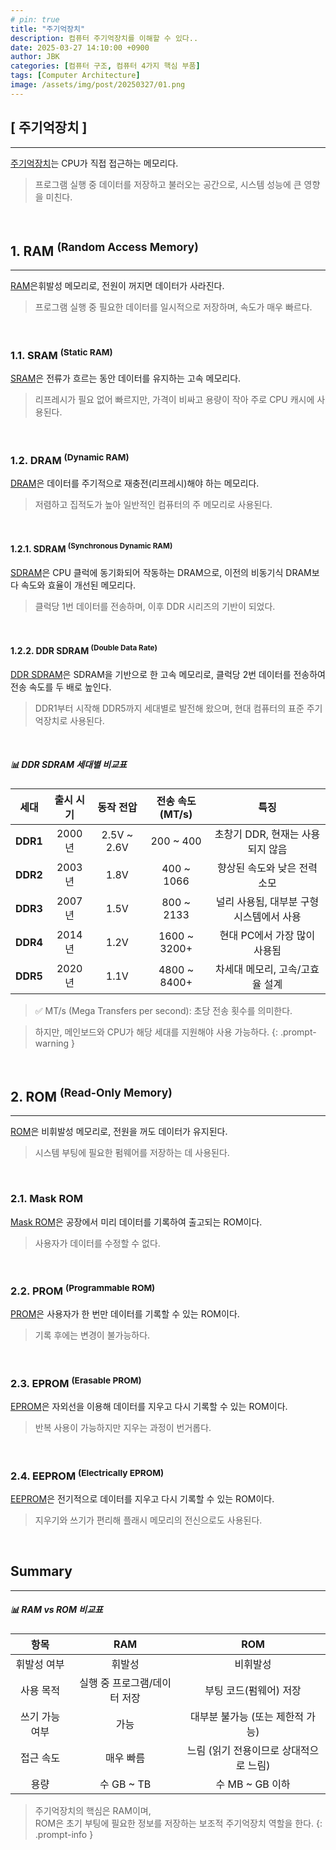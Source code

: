 ```yaml
---
# pin: true
title: "주기억장치"
description: 컴퓨터 주기억장치를 이해할 수 있다..
date: 2025-03-27 14:10:00 +0900
author: JBK
categories: [컴퓨터 구조, 컴퓨터 4가지 핵심 부품]
tags: [Computer Architecture]
image: /assets/img/post/20250327/01.png
---
```


<!--------------- 📂 Introduction : Primary Storage ----------------->
## **[ 주기억장치 ]**
---

[주기억장치][1]는 CPU가 직접 접근하는 메모리다.<br>
> 프로그램 실행 중 데이터를 저장하고 불러오는 공간으로, 시스템 성능에 큰 영향을 미친다.

<!-- Reference -->
[1]: https://en.wikipedia.org/wiki/Computer_data_storage#Primary_storage


<br>


<!--------------- 📂 Section 1: RAM ----------------->
## **1. RAM <sup>(Random Access Memory)</sup>**
---

[RAM][2]은휘발성 메모리로, 전원이 꺼지면 데이터가 사라진다.<br>
> 프로그램 실행 중 필요한 데이터를 일시적으로 저장하며, 속도가 매우 빠르다.

<!-- Reference -->
[2]: https://en.wikipedia.org/wiki/Random-access_memory

<br>

### **1.1. SRAM <sup>(Static RAM)</sup>**

[SRAM][3]은 전류가 흐르는 동안 데이터를 유지하는 고속 메모리다.<br>
> 리프레시가 필요 없어 빠르지만, 가격이 비싸고 용량이 작아 주로 CPU 캐시에 사용된다.

<!-- Reference -->
[3]: https://en.wikipedia.org/wiki/Static_random-access_memory

<br>

### **1.2. DRAM <sup>(Dynamic RAM)</sup>**

[DRAM][4]은 데이터를 주기적으로 재충전(리프레시)해야 하는 메모리다.<br>
> 저렴하고 집적도가 높아 일반적인 컴퓨터의 주 메모리로 사용된다.

<!-- Reference -->
[4]: https://en.wikipedia.org/wiki/Dynamic_random-access_memory

<br>

#### **1.2.1. SDRAM <sup>(Synchronous Dynamic RAM)</sup>**

[SDRAM][5]은 CPU 클럭에 동기화되어 작동하는 DRAM으로, 이전의 비동기식 DRAM보다 속도와 효율이 개선된 메모리다.<br>
> 클럭당 1번 데이터를 전송하며, 이후 DDR 시리즈의 기반이 되었다.

<!-- Reference -->
[5]: https://en.wikipedia.org/wiki/Synchronous_dynamic_random-access_memory

<br>

#### **1.2.2. DDR SDRAM <sup>(Double Data Rate)</sup>**

[DDR SDRAM][6]은 SDRAM을 기반으로 한 고속 메모리로, 클럭당 2번 데이터를 전송하여 전송 속도를 두 배로 높인다.<br>
> DDR1부터 시작해 DDR5까지 세대별로 발전해 왔으며, 현대 컴퓨터의 표준 주기억장치로 사용된다.

<!-- Reference -->
[6]: https://en.wikipedia.org/wiki/DDR_SDRAM

<br>

##### **📊 DDR SDRAM 세대별 비교표**

|   세대   | 출시 시기 |  동작 전압  | 전송 속도 (MT/s) |                   특징                   |
| :------: | :-------: | :---------: | :--------------: | :--------------------------------------: |
| **DDR1** |  2000년   | 2.5V ~ 2.6V |    200 ~ 400     |     초창기 DDR, 현재는 사용되지 않음     |
| **DDR2** |  2003년   |    1.8V     |    400 ~ 1066    |       향상된 속도와 낮은 전력소모        |
| **DDR3** |  2007년   |    1.5V     |    800 ~ 2133    | 널리 사용됨, 대부분 구형 시스템에서 사용 |
| **DDR4** |  2014년   |    1.2V     |   1600 ~ 3200+   |       현대 PC에서 가장 많이 사용됨       |
| **DDR5** |  2020년   |    1.1V     |   4800 ~ 8400+   |     차세대 메모리, 고속/고효율 설계      |

> ✅ MT/s (Mega Transfers per second): 초당 전송 횟수를 의미한다.

> 하지만, 메인보드와 CPU가 해당 세대를 지원해야 사용 가능하다.
{: .prompt-warning }


<br>


<!--------------- 📂 Section 2: ROM ----------------->
## **2. ROM <sup>(Read-Only Memory)</sup>**
---

[ROM][7]은 비휘발성 메모리로, 전원을 꺼도 데이터가 유지된다.<br>
> 시스템 부팅에 필요한 펌웨어를 저장하는 데 사용된다.

<!-- Reference -->
[7]: https://en.wikipedia.org/wiki/Read-only_memory

<br>

### **2.1. Mask ROM**

[Mask ROM][8]은 공장에서 미리 데이터를 기록하여 출고되는 ROM이다.<br>
> 사용자가 데이터를 수정할 수 없다.

<!-- Reference -->
[8]: https://en.wikipedia.org/wiki/Read-only_memory#Factory-programmed

<br>

### **2.2. PROM <sup>(Programmable ROM)</sup>**

[PROM][9]은 사용자가 한 번만 데이터를 기록할 수 있는 ROM이다.<br>
> 기록 후에는 변경이 불가능하다.

<!-- Reference -->
[9]: https://en.wikipedia.org/wiki/Programmable_ROM

<br>

### **2.3. EPROM <sup>(Erasable PROM)</sup>**

[EPROM][10]은 자외선을 이용해 데이터를 지우고 다시 기록할 수 있는 ROM이다.<br>
> 반복 사용이 가능하지만 지우는 과정이 번거롭다.

<!-- Reference -->
[10]: https://en.wikipedia.org/wiki/EPROM

<br>

### **2.4. EEPROM <sup>(Electrically EPROM)</sup>**

[EEPROM][11]은 전기적으로 데이터를 지우고 다시 기록할 수 있는 ROM이다.<br>
> 지우기와 쓰기가 편리해 플래시 메모리의 전신으로도 사용된다.

<!-- Reference -->
[11]: https://en.wikipedia.org/wiki/EEPROM


<br>


## **Summary**
---

##### **📊 RAM vs ROM 비교표**

|      항목      |           **RAM**            |                **ROM**                 |
| :------------: | :--------------------------: | :------------------------------------: |
|  휘발성 여부   |            휘발성            |                비휘발성                |
|   사용 목적    | 실행 중 프로그램/데이터 저장 |         부팅 코드(펌웨어) 저장         |
| 쓰기 가능 여부 |             가능             |    대부분 불가능 (또는 제한적 가능)    |
|   접근 속도    |          매우 빠름           | 느림 (읽기 전용이므로 상대적으로 느림) |
|      용량      |          수 GB ~ TB          |            수 MB ~ GB 이하             |

> 주기억장치의 핵심은 RAM이며,<br>
> ROM은 초기 부팅에 필요한 정보를 저장하는 보조적 주기억장치 역할을 한다.
{: .prompt-info }